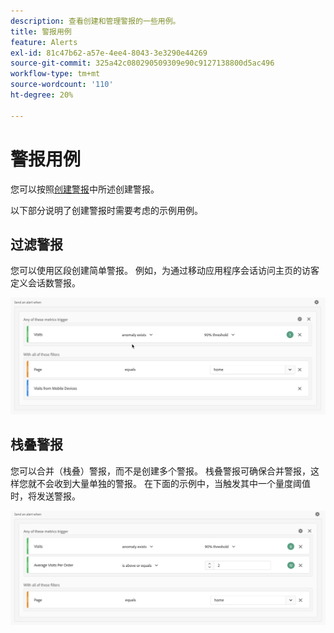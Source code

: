 ```yaml
---
description: 查看创建和管理警报的一些用例。
title: 警报用例
feature: Alerts
exl-id: 81c47b62-a57e-4ee4-8043-3e3290e44269
source-git-commit: 325a42c080290509309e90c9127138800d5ac496
workflow-type: tm+mt
source-wordcount: '110'
ht-degree: 20%

---
```


# 警报用例

您可以按照[创建警报](alert-builder.md)中所述创建警报。

以下部分说明了创建警报时需要考虑的示例用例。

## 过滤警报

您可以使用区段创建简单警报。 例如，为通过移动应用程序会话访问主页的访客定义会话数警报。


![](assets/alerts-example1.png)



## 栈叠警报

您可以合并（栈叠）警报，而不是创建多个警报。 栈叠警报可确保合并警报，这样您就不会收到大量单独的警报。 在下面的示例中，当触发其中一个量度阈值时，将发送警报。

![](assets/alerts-example2.png)
